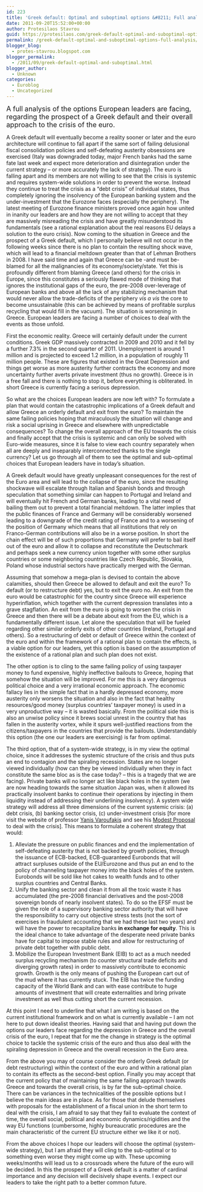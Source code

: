 ```yaml
---
id: 223
title: 'Greek default: Optimal and suboptimal options &#8211; Full analysis'
date: 2011-09-20T15:52:00+00:00
author: Protesilaos Stavrou
guid: https://protesilaos.com/greek-default-optimal-and-suboptimal-options-full-analysis/
permalink: /greek-default-optimal-and-suboptimal-options-full-analysis/
blogger_blog:
  - protes-stavrou.blogspot.com
blogger_permalink:
  - /2011/09/greek-default-optimal-and-suboptimal.html
blogger_author:
  - Unknown
categories:
  - Euroblog
  - Uncategorized
---
```

<span style="font-size: large;">A full analysis of the options European leaders are facing, regarding the prospect of a Greek default and their overall approach to the crisis of the euro.</span>

<div class="separator" style="clear: both; text-align: center;">
</div>

A Greek default will eventually become a reality sooner or later and the euro architecture will continue to fall apart if the same sort of failing delusional fiscal consolidation policies and self-defeating austerity obsessions are exercised (Italy was downgraded today, major French banks had the same fate last week and expect more deterioration and disintegration under the current strategy &#8211; or more accurately the lack of strategy). The euro is falling apart and its members are not willing to see that the crisis is systemic and requires system-wide solutions in order to prevent the worse. Instead they continue to treat the crisis as a &#8220;debt crisis&#8221; of individual states, thus completely ignoring the insolvency of the European banking system and the under-investment that the Eurozone faces (especially the periphery). The latest meeting of Eurozone finance ministers proved once again how united in inanity our leaders are and how they are not willing to accept that they are massively misreading the crisis and have greatly misunderstood its fundamentals (see a rational explanation about the real reasons EU delays a solution to the euro crisis). Now coming to the situation in Greece and the prospect of a Greek default, which I personally believe will not occur in the following weeks since there is no plan to contain the resulting shock wave, which will lead to a financial meltdown greater than that of Lehman Brothers in 2008. I have said time and again that Greece can be -and must be- blamed for all the malignancies of its economy/society/state. Yet this is profoundly different from blaming Greece (and others) for the crisis in Europe, since this constitutes a seriously flawed mode of thinking that ignores the institutional gaps of the euro, the pre-2008 over-leverage of European banks and above all the lack of any stabilizing mechanism that would never allow the trade-deficits of the periphery _vis a vis_ the core to become unsustainable (this can be achieved by means of profitable surplus recycling that would fill in the vacuum). The situation is worsening in Greece. European leaders are facing a number of choices to deal with the events as those unfold.

First the economic reality. Greece will certainly default under the current conditions. Greek GDP massively contracted in 2009 and 2010 and it fell by a further 7.3% in the second quarter of 2011. Unemployment is around 1 million and is projected to exceed 1.2 million, in a population of roughly 11 million people. These are figures that existed in the Great Depression and things get worse as more austerity further contracts the economy and more uncertainty further averts private investment (thus no growth). Greece is in a free fall and there is nothing to stop it, before everything is obliterated. In short Greece is currently facing a serious depression.

So what are the choices European leaders are now left with? To formulate a plan that would contain the catastrophic implications of a Greek default and allow Greece an orderly default and exit from the euro? To maintain the same failing policies hoping that miraculously the situation will change and risk a social uprising in Greece and elsewhere with unpredictable consequences? To change the overall approach of the EU towards the crisis and finally accept that the crisis is systemic and can only be solved with Euro-wide measures, since it is false to view each country separately when all are deeply and inseparably interconnected thanks to the single currency? Let us go through all of them to see the optimal and sub-optimal choices that European leaders have in today&#8217;s situation.

A Greek default would have greatly unpleasant consequences for the rest of the Euro area and will lead to the collapse of the euro, since the resulting shockwave will escalate through Italian and Spanish bonds and through speculation that something similar can happen to Portugal and Ireland and will eventually hit French and German banks, leading to a vital need of bailing them out to prevent a total financial meltdown. The latter implies that the public finances of France and Germany will be considerably worsened leading to a downgrade of the credit rating of France and to a worsening of the position of Germany which means that all institutions that rely on Franco-German contributions will also be in a worse position. In short the chain effect will be of such proportions that Germany will prefer to bail itself out of the euro and allow it to collapse and reconstitute the Deutschmark and perhaps seek a new currency union together with some other surplus countries or some neighboring countries like Czech Republic, Slovakia, Poland whose industrial sectors have practically merged with the German.

Assuming that somehow a mega-plan is devised to contain the above calamities, should then Greece be allowed to default and exit the euro? To default (or to restructure debt) yes, but to exit the euro no. An exit from the euro would be catastrophic for the country since Greece will experience hyperinflation, which together with the current depression translates into a grave stagflation. An exit from the euro is going to worsen the crisis in Greece and then there will be a debate about exit from the EU, which is a fundamentally different issue. Let alone the speculation that will be fueled regarding other similar orderly exits of other countries (Ireland, Portugal and others). So a restructuring of debt or default of Greece within the context of the euro and within the framework of a rational plan to contain the effects, is a viable option for our leaders, yet this option is based on the assumption of the existence of a rational plan and such plan does not exist.

The other option is to cling to the same failing policy of using taxpayer money to fund expensive, highly ineffective bailouts to Greece, hoping that somehow the situation will be improved. For me this is a very dangerous political choice and a very irrational economic approach. The economic fallacy lies in the simple fact that in a hardly depressed economy, more austerity only worsens the situation and also in the fact that healthy resources/good money (surplus countries&#8217; taxpayer money) is used in a very unproductive way &#8211; it is wasted basically. From the political side this is also an unwise policy since it brews social unrest in the country that has fallen in the austerity vortex, while it spurs well-justified reactions from the citizens/taxpayers in the countries that provide the bailouts. Understandably this option (the one our leaders are exercising) is far from optimal.

The third option, that of a system-wide strategy, is in my view the optimal choice, since it addresses the systemic structure of the crisis and thus puts an end to contagion and the spiraling recession. States are no longer viewed individually (how can they be viewed individually when they in fact constitute the same bloc as is the case today? &#8211; this is a tragedy that we are facing). Private banks will no longer act like black holes in the system (we are now heading towards the same situation Japan was, when it allowed its practically insolvent banks to continue their operations by injecting in them liquidity instead of addressing their underlining insolvency). A system wide strategy will address all three dimensions of the current systemic crisis: (a) debt crisis, (b) banking sector crisis, (c) under-investment crisis [for more visit the website of professor [Yanis Varoufakis](http://yanisvaroufakis.eu/2011/09/19/to-use-it-it-would-have-to-be-prepared-to-lose-it-why-germany-is-not-using-its-power-to-fix-the-euro/) and see his [Modest Proposal](http://varoufakis.files.wordpress.com/2011/04/ceb1-modest-proposal-2-2-6th-april-20111.pdf) to deal with the crisis]. This means to formulate a coherent strategy that would: 

  1. Alleviate the pressure on public finances and end the implementation of self-defeating austerity that is not backed by growth policies, through the issuance of ECB-backed, ECB-guaranteed Eurobonds that will attract surpluses outside of the EU/Eurozone and thus put an end to the policy of channeling taxpayer money into the black holes of the system. Eurobonds will be sold like hot cakes to wealth funds and to other surplus countries and Central Banks.
  2. Unify the banking sector and clean it from all the toxic waste it has accumulated (the pre-2008 financial derivatives and the post-2008 sovereign bonds of nearly insolvent states). To do so the EFSF must be given the role of a supervisory banking sector authority that will have the responsibility to carry out objective stress tests (not the sort of exercises in fraudulent accounting that we had these last two years) and will have the power to recapitalize banks **in exchange for equity**. This is the ideal chance to take advantage of the desperate need private banks have for capital to impose stable rules and allow for restructuring of private debt together with public debt.
  3. Mobilize the European Investment Bank (EIB) to act as a much needed surplus recycling mechanism (to counter structural trade deficits and diverging growth rates) in order to massively contribute to economic growth. Growth is the only means of pushing the European cart out of the mud where it has currently stuck. The EIB has twice the funding capacity of the World Bank and can with ease contribute to huge amounts of investment that will create externalities and bring private investment as well thus cutting short the current recession.

At this point I need to underline that what I am writing is based on the current institutional framework and on what is currently available &#8211; I am not here to put down idealist theories. Having said that and having put down the options our leaders face regarding the depression in Greece and the overall crisis of the euro, I repeat that for me the change in strategy is the optimal choice to tackle the systemic crisis of the euro and thus also deal with the spiraling depression in Greece and the overall recession in the Euro area.

From the above you may of course consider the orderly Greek default (or debt restructuring) within the context of the euro and within a rational plan to contain its effects as the second-best option. Finally you may accept that the current policy that of maintaining the same failing approach towards Greece and towards the overall crisis, is by far the sub-optimal choice. There can be variances in the technicalities of the possible options but I believe the main ideas are in place. As for those that delude themselves with proposals for the establishment of a fiscal union in the short term to deal with the crisis, I am afraid to say that they fail to evaluate the context of time, the overall social, political and economic dynamics/rigidities and the way EU functions (cumbersome, highly bureaucratic procedures are the main characteristic of the current EU structure either we like it or not).

From the above choices I hope our leaders will choose the optimal (system-wide strategy), but I am afraid they will cling to the sub-optimal or to something even worse they might come up with. These upcoming weeks/months will lead us to a crossroads where the future of the euro will be decided. In this the prospect of a Greek default is a matter of cardinal importance and any decision will decisively shape events. I expect our leaders to take the right path to a better common future.